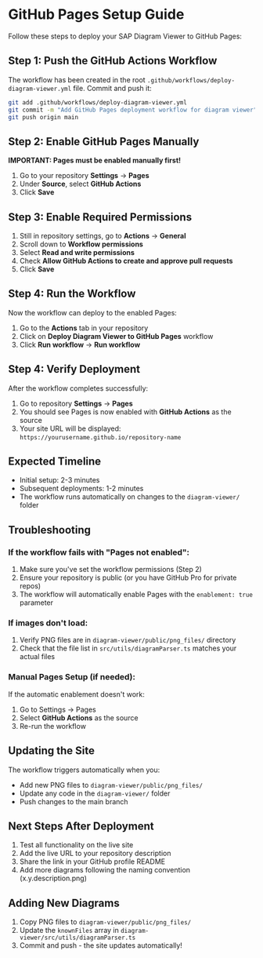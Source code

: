 # GitHub Pages Setup Guide

Follow these steps to deploy your SAP Diagram Viewer to GitHub Pages:

## Step 1: Push the GitHub Actions Workflow

The workflow has been created in the root `.github/workflows/deploy-diagram-viewer.yml` file. 
Commit and push it:

```bash
git add .github/workflows/deploy-diagram-viewer.yml
git commit -m "Add GitHub Pages deployment workflow for diagram viewer"
git push origin main
```

## Step 2: Enable GitHub Pages Manually

**IMPORTANT: Pages must be enabled manually first!**

1. Go to your repository **Settings** → **Pages**
2. Under **Source**, select **GitHub Actions**
3. Click **Save**

## Step 3: Enable Required Permissions

1. Still in repository settings, go to **Actions** → **General**
2. Scroll down to **Workflow permissions**
3. Select **Read and write permissions**
4. Check **Allow GitHub Actions to create and approve pull requests**
5. Click **Save**

## Step 4: Run the Workflow

Now the workflow can deploy to the enabled Pages:

1. Go to the **Actions** tab in your repository
2. Click on **Deploy Diagram Viewer to GitHub Pages** workflow
3. Click **Run workflow** → **Run workflow**

## Step 4: Verify Deployment

After the workflow completes successfully:

1. Go to repository **Settings** → **Pages**
2. You should see Pages is now enabled with **GitHub Actions** as the source
3. Your site URL will be displayed: `https://yourusername.github.io/repository-name`

## Expected Timeline

- Initial setup: 2-3 minutes
- Subsequent deployments: 1-2 minutes
- The workflow runs automatically on changes to the `diagram-viewer/` folder

## Troubleshooting

### If the workflow fails with "Pages not enabled":
1. Make sure you've set the workflow permissions (Step 2)
2. Ensure your repository is public (or you have GitHub Pro for private repos)
3. The workflow will automatically enable Pages with the `enablement: true` parameter

### If images don't load:
1. Verify PNG files are in `diagram-viewer/public/png_files/` directory
2. Check that the file list in `src/utils/diagramParser.ts` matches your actual files

### Manual Pages Setup (if needed):
If the automatic enablement doesn't work:
1. Go to Settings → Pages
2. Select **GitHub Actions** as the source
3. Re-run the workflow

## Updating the Site

The workflow triggers automatically when you:
- Add new PNG files to `diagram-viewer/public/png_files/`
- Update any code in the `diagram-viewer/` folder
- Push changes to the main branch

## Next Steps After Deployment

1. Test all functionality on the live site
2. Add the live URL to your repository description
3. Share the link in your GitHub profile README
4. Add more diagrams following the naming convention (x.y.description.png)

## Adding New Diagrams

1. Copy PNG files to `diagram-viewer/public/png_files/`
2. Update the `knownFiles` array in `diagram-viewer/src/utils/diagramParser.ts`
3. Commit and push - the site updates automatically!
